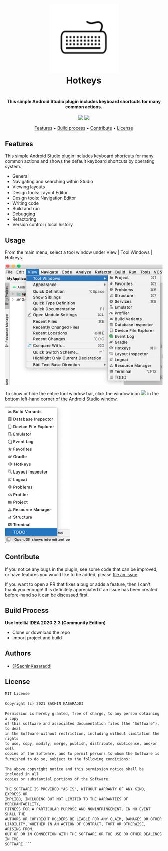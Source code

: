 <h1 align="center" style="text-align: center; padding-bottom: 20px;">
  <br>
  <a href="http://www.sachinkasaraddi.com"><img src="https://github.com/SachinKasaraddi/Hotkeys/blob/master/src/main/resources/META-INF/pluginIcon.svg" alt="Hotkeys" width="220"/></a>
  <br>
  Hotkeys
  <br>
</h1>

<h4 align="center">This simple Android Studio plugin includes keyboard shortcuts for many common actions.</h4>

<p align="center">
<img src="https://img.shields.io/badge/licence-MIT-orange.svg">
<img src="https://img.shields.io/badge/release-v1.0.0-orange.svg">
</p>

<p align="center">
  <a href="#Features">Features</a> •
  <a href="#build-process">Build process</a> •
  <a href="#contribute">Contribute</a> •
  <a href="#Licence">License</a>
</p>

## Features
This simple Android Studio plugin includes keyboard shortcuts for many common actions and shows the default keyboard shortcuts by operating system.
* General
* Navigating and searching within Studio
* Viewing layouts
* Design tools: Layout Editor
* Design tools: Navigation Editor
* Writing code
* Build and run
* Debugging
* Refactoring
* Version control / local history
 
## Usage

From the main menu, select a tool window under View | Tool Windows | Hotkeys.

![Hotkeys View](images/hotkeys_screenshot_5.png)

To show or hide the entire tool window bar, click the window icon <img src="https://developer.android.com/studio/images/intro/window-icon_2-1_2x.png?hl=hr"> in the bottom left-hand corner of the Android Studio window.

![Hotkeys](images/hotkeys_screenshot_4.png)

## Contribute

If you notice any bugs in the plugin, see some code that can be improved, or have features you would like to be added, please [file an issue](https://github.com/SachinKasaraddi/Hotkeys/issues/new).

If you want to open a PR that fixes a bug or adds a feature, then I can't thank you enough! It is definitely appreciated if an issue has been created before-hand so it can be discussed first.

## Build Process

**Use IntelliJ IDEA 2020.2.3 (Community Edition)**

* Clone or download the repo
* Import project and build





## Authors

- [@SachinKasaraddi](https://github.com/SachinKasaraddi)

## License

```
MIT License

Copyright (c) 2021 SACHIN KASARADDI

Permission is hereby granted, free of charge, to any person obtaining a copy
of this software and associated documentation files (the "Software"), to deal
in the Software without restriction, including without limitation the rights
to use, copy, modify, merge, publish, distribute, sublicense, and/or sell
copies of the Software, and to permit persons to whom the Software is
furnished to do so, subject to the following conditions:

The above copyright notice and this permission notice shall be included in all
copies or substantial portions of the Software.

THE SOFTWARE IS PROVIDED "AS IS", WITHOUT WARRANTY OF ANY KIND, EXPRESS OR
IMPLIED, INCLUDING BUT NOT LIMITED TO THE WARRANTIES OF MERCHANTABILITY,
FITNESS FOR A PARTICULAR PURPOSE AND NONINFRINGEMENT. IN NO EVENT SHALL THE
AUTHORS OR COPYRIGHT HOLDERS BE LIABLE FOR ANY CLAIM, DAMAGES OR OTHER
LIABILITY, WHETHER IN AN ACTION OF CONTRACT, TORT OR OTHERWISE, ARISING FROM,
OUT OF OR IN CONNECTION WITH THE SOFTWARE OR THE USE OR OTHER DEALINGS IN THE
SOFTWARE.```